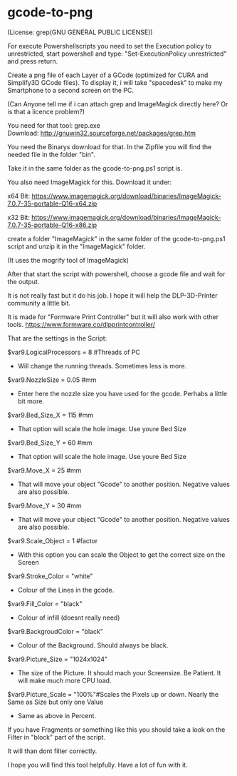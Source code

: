 # gcode-to-png
(License: grep(GNU GENERAL PUBLIC LICENSE))

For execute Powershellscripts you need to set the Execution policy to unrestricted, start powershell and type:
"Set-ExecutionPolicy unrestricted"
and press return.

Create a png file of each Layer of a GCode (optimized for CURA and Simplify3D GCode files). To display it, i will take
"spacedesk" to make my Smartphone to a second screen on the PC.

(Can Anyone tell me if i can attach grep and ImageMagick directly here? Or is that a licence problem?)

You need for that tool:
grep.exe  
Download: http://gnuwin32.sourceforge.net/packages/grep.htm

You need the Binarys download for that. In the Zipfile you will find the needed file in the folder "bin".

Take it in the same folder as the gcode-to-png.ps1 script is.

You also need ImageMagick for this. Download it under: 

x64 Bit: https://www.imagemagick.org/download/binaries/ImageMagick-7.0.7-35-portable-Q16-x64.zip

x32 Bit: https://www.imagemagick.org/download/binaries/ImageMagick-7.0.7-35-portable-Q16-x86.zip


create a folder "ImageMagick" in the same folder of the gcode-to-png.ps1 script and unzip it in the "ImageMagick" folder.

(It uses the mogrify tool of ImageMagick)

After that start the script with powershell, choose a gcode file and wait for the output.

It is not really fast but it do his job. I hope it will help the DLP-3D-Printer community a little bit.

It is made for "Formware Print Controller" but it will also work with other tools.
https://www.formware.co/dlpprintcontroller/

That are the settings in the Script:

$var9.LogicalProcessors = 8 #Threads of PC
  - Will change the running threads. Sometimes less is more.
  
$var9.NozzleSize = 0.05 #mm
  - Enter here the nozzle size you have used for the gcode. Perhabs a little bit more.
  
$var9.Bed_Size_X = 115 #mm
  - That option will scale the hole image. Use youre Bed Size
  
$var9.Bed_Size_Y = 60 #mm
  - That option will scale the hole image. Use youre Bed Size
  
$var9.Move_X = 25 #mm
  - That will move your object "Gcode" to another position. Negative values are also possible.
  
$var9.Move_Y = 30 #mm
  - That will move your object "Gcode" to another position. Negative values are also possible.
  
$var9.Scale_Object = 1 #factor
  - With this option you can scale the Object to get the correct size on the Screen
  
$var9.Stroke_Color = "white"
  - Colour of the Lines in the gcode.
  
$var9.Fill_Color = "black"
  - Colour of infill (doesnt really need)
  
$var9.BackgroudColor = "black"
  - Colour of the Background. Should always be black.
  
$var9.Picture_Size = "1024x1024"
  - The size of the Picture. It should mach your Screensize. Be Patient. It will make much more CPU load.
  
$var9.Picture_Scale = "100%"#Scales the Pixels up or down. Nearly the Same as Size but only one Value
  - Same as above in Percent.
  
  
If you have Fragments or something like this you should take a look on the Filter in "block" part of the script.

It will than dont filter correctly.

I hope you will find this tool helpfully. Have a lot of fun with it.

